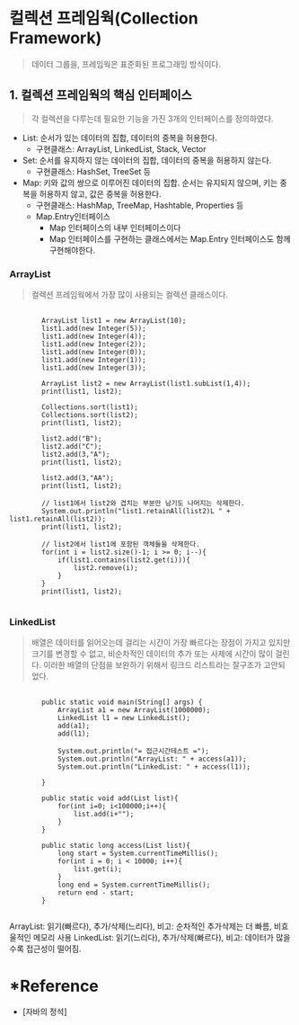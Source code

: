 # 컬렉션 프레임웍(Collection Framework)
> 데이터 그룹을, 프레임웍은 표준화된 프로그래밍 방식이다.

## 1. 컬렉션 프레임웍의 핵심 인터페이스
> 각 컬렉션을 다루는데 필요한 기능을 가진 3개의 인터페이스를 정의하였다.

+ List: 순서가 있는 데이터의 집합, 데이터의 중복을 허용한다.
    + 구현클래스: ArrayList, LinkedList, Stack, Vector
+ Set: 순서를 유지하지 않는 데이터의 집합, 데이터의 중복을 허용하지 않는다.
    + 구현클래스: HashSet, TreeSet 등
+ Map: 키와 값의 쌍으로 이루어진 데이터의 집합. 순서는 유지되지 않으며, 키는 중복을 허용하지 않고, 값은 중복을 허용한다.
    + 구현클래스: HashMap, TreeMap, Hashtable, Properties 등
    + Map.Entry인터페이스
        + Map 인터페이스의 내부 인터페이스이다
        + Map 인터페이스를 구현하는 클래스에서는 Map.Entry 인터페이스도 함께 구현해야한다.
        
### ArrayList
> 컬렉션 프레임웍에서 가장 많이 사용되는 컬렉션 클래스이다.

<pre>
    <code>
        ArrayList list1 = new ArrayList(10);
        list1.add(new Integer(5));
        list1.add(new Integer(4));
        list1.add(new Integer(2));
        list1.add(new Integer(0));
        list1.add(new Integer(1));
        list1.add(new Integer(3));

        ArrayList list2 = new ArrayList(list1.subList(1,4));
        print(list1, list2);

        Collections.sort(list1);
        Collections.sort(list2);
        print(list1, list2);

        list2.add("B");
        list2.add("C");
        list2.add(3,"A");
        print(list1, list2);

        list2.add(3,"AA");
        print(list1, list2);

        // list1에서 list2와 겹치는 부분만 남기도 나머지는 삭제한다.
        System.out.println("list1.retainAll(list2)L " + list1.retainAll(list2));
        print(list1, list2);

        // list2에서 list1에 포함된 객체들을 삭제한다.
        for(int i = list2.size()-1; i >= 0; i--){
            if(list1.contains(list2.get(i))){
                list2.remove(i);
            }
        }
        print(list1, list2);
    </code>
</pre>

### LinkedList
> 배열은 데이터를 읽어오는데 걸리는 시간이 가장 빠르다는 장점이 가지고 있지만 크기를 변경할 수 없고, 비순차적인 데이터의 추가 또는 사제에 시간이 많이 걸린다.
> 이러한 배열의 단점을 보완하기 위해서 링크드 리스트라는 잘구조가 고안되었다.

<pre>
    <code>
        public static void main(String[] args) {
            ArrayList a1 = new ArrayList(1000000);
            LinkedList l1 = new LinkedList();
            add(a1);
            add(l1);
    
            System.out.println("= 접근시간테스트 =");
            System.out.println("ArrayList: " + access(a1));
            System.out.println("LinkedList: " + access(l1));
    
        }
    
        public static void add(List list){
            for(int i=0; i<100000;i++){
                list.add(i+"");
            }
        }
    
        public static long access(List list){
            long start = System.currentTimeMillis();
            for(int i = 0; i < 10000; i++){
                list.get(i);
            }
            long end = System.currentTimeMillis();
            return end - start;
        }
    </code>
</pre>

ArrayList: 읽기(빠르다), 추가/삭제(느리다), 비고: 순차적인 추가삭제는 더 빠름, 비효울적인 메모리 사용
LinkedList: 읽기(느리다), 추가/삭제(빠르다), 비고: 데이터가 많을수록 접근성이 떨어짐.

# *Reference
+ [자바의 정석]